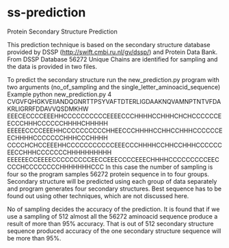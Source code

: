 ss-prediction
=============

Protein Secondary Structure Prediction


This prediction technique is based on the secondary structure database provided by DSSP (http://swift.cmbi.ru.nl/gv/dssp/) and Protein Data Bank. 
From DSSP Database 56272 Unique Chains are identified for sampling and the data is provided in two files.

To predict the secondary structure run the new_prediction.py program with two arguments (no_of_sampling and the single_letter_aminoacid_sequence)
Example
 python new_prediction.py 4 CVGVFQHGKVEIIANDQGNRTTPSYVAFTDTERLIGDAAKNQVAMNPTNTVFDAKRLIGRRFDDAVVQSDMKHW
              EEECECCCCEEEHHCCCCCCCCCCEEEECCCHHHHCCHHHCHCHCCCCCCEECCCHHHCCCCCCHHHHCHHHHH
              EEEEECCCCEEEHHCCCCCCCCCCHHEECCCHHHHCCHHCCHHHCCCCCCEECHHHHCCCCCCCHHHCCCHHHH
              CCCCHCHCCEEEHHCCCCCCCCCCCEEECCCHHHHCCHHCCHHHCCCCCCEECCHHHCCCCCCCHHHHHHHHHH
              EEEEEECCEEEECCCCCCCCCEECCEEECCCCEEECHHHHCCCCCCCCCEECCCCHCCCCCCCCHHHHHHHCCC
In this case the number of sampling is four so the program samples  56272 protein sequence in to four groups. Secondary structure will be predicted using each group of data separately and program generates four secondary structures. Best sequence has to be found out using other techniques, which are not discussed here.

No of sampling decides the accuracy of the prediction. It is found that if we use a sampling of 512 almost all the 56272 aminoacid sequence produce a result of more than 95% accuracy. That is out of 512 secondary structure sequence produced accuracy of the one secondary structure sequence will be more than 95%.
